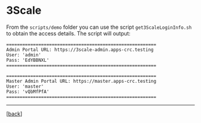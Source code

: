 # 3Scale

From the `scripts/demo` folder you can use the script `get3ScaleLoginInfo.sh` to obtain the access details.  The script will output:

```
========================================================
Admin Portal URL: https://3scale-admin.apps-crc.testing
User: 'admin'
Pass: 'EdYBBNXL'
========================================================

========================================================
Master Admin Portal URL: https://master.apps-crc.testing
User: 'master'
Pass: 'vQbMfPfA'
========================================================
```

---

[[back](../README.md#getting-started)]

